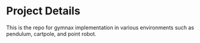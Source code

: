 # Project Details
This is the repo for gymnax implementation in various environments such as pendulum, cartpole, and point robot.
